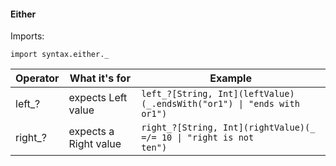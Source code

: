 #### Either ####

Imports:

```
import syntax.either._
```

| Operator  | What it's for | Example |
| ------------- | ------------- | ------------- |
| left_? | expects Left value | <code>left_?\[String, Int\](leftValue)(_.endsWith("or1") \\| "ends with or1")</code> |
| right_? | expects a Right value | <code>right_?\[String, Int\](rightValue)(_ =/= 10 \\| "right is not ten")</code> |

